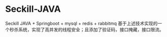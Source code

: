 # Seckill-JAVA
Seckill JAVA + Springboot + mysql + redis + rabbitmq 基于上述技术实现的一个秒杀系统，实现了高并发的线程安全；且添加了验证码，接口掩藏，接口限流。
